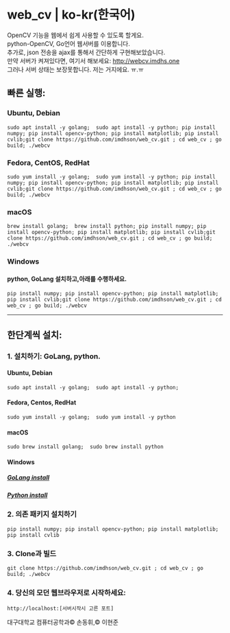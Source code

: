 # web_cv | ko-kr(한국어)
OpenCV 기능을 웹에서 쉽게 사용할 수 있도록 할게요.<br>
python-OpenCV, Go언어 웹서버를 이용합니다.<br>
추가로, json 전송을 ajax를 통해서 간단하게 구현해보았습니다.
<br>
만약 서버가 켜져있다면, 여기서 해보세요: http://webcv.imdhs.one <br>
그러나 서버 상태는 보장못합니다. 저는 거지에요. ㅠ.ㅠ
## 빠른 실행:
### Ubuntu, Debian

    sudo apt install -y golang;  sudo apt install -y python; pip install numpy; pip install opencv-python; pip install matplotlib; pip install cvlib;git clone https://github.com/imdhson/web_cv.git ; cd web_cv ; go build; ./webcv
 
### Fedora, CentOS, RedHat
    
    sudo yum install -y golang;  sudo yum install -y python; pip install numpy; pip install opencv-python; pip install matplotlib; pip install cvlib;git clone https://github.com/imdhson/web_cv.git ; cd web_cv ; go build; ./webcv

### macOS
    
    brew install golang;  brew install python; pip install numpy; pip install opencv-python; pip install matplotlib; pip install cvlib;git clone https://github.com/imdhson/web_cv.git ; cd web_cv ; go build; ./webcv
    
### Windows
#### python, GoLang 설치하고,아래를 수행하세요.

    pip install numpy; pip install opencv-python; pip install matplotlib; pip install cvlib;git clone https://github.com/imdhson/web_cv.git ; cd web_cv ; go build; ./webcv
    
----

## 한단계씩 설치:

### 1. 설치하기: GoLang, python.

#### Ubuntu, Debian

    sudo apt install -y golang;  sudo apt install -y python;
  
#### Fedora, Centos, RedHat

    sudo yum install -y golang;  sudo yum install -y python

#### macOS

    sudo brew install golang;  sudo brew install python

#### Windows
##### [GoLang install](https://go.dev/dl/)
##### [Python install](https://www.python.org/downloads/)
  
### 2. 의존 패키지 설치하기

    pip install numpy; pip install opencv-python; pip install matplotlib; pip install cvlib
  
### 3. Clone과 빌드

    git clone https://github.com/imdhson/web_cv.git ; cd web_cv ; go build; ./webcv
  
### 4. 당신의 모던 웹브라우저로 시작하세요:

    http://localhost:[서버시작시 고른 포트]

대구대학교 컴퓨터공학과&copy;  손동휘,&copy;  이현준
